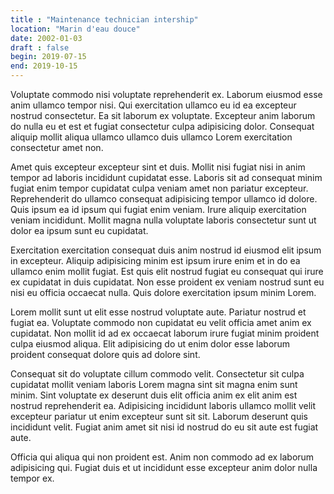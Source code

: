 ```yaml
---
title : "Maintenance technician intership"
location: "Marin d'eau douce"
date: 2002-01-03
draft : false
begin: 2019-07-15
end: 2019-10-15
---
```


Voluptate commodo nisi voluptate reprehenderit ex. Laborum eiusmod esse anim ullamco tempor nisi. Qui exercitation ullamco eu id ea excepteur nostrud consectetur. Ea sit laborum ex voluptate. Excepteur anim laborum do nulla eu et est et fugiat consectetur culpa adipisicing dolor. Consequat aliquip mollit aliqua ullamco ullamco duis ullamco Lorem exercitation consectetur amet non.

Amet quis excepteur excepteur sint et duis. Mollit nisi fugiat nisi in anim tempor ad laboris incididunt cupidatat esse. Laboris sit ad consequat minim fugiat enim tempor cupidatat culpa veniam amet non pariatur excepteur. Reprehenderit do ullamco consequat adipisicing tempor ullamco id dolore. Quis ipsum ea id ipsum qui fugiat enim veniam. Irure aliquip exercitation veniam incididunt. Mollit magna nulla voluptate laboris consectetur sunt ut dolor ea ipsum sunt eu cupidatat.

Exercitation exercitation consequat duis anim nostrud id eiusmod elit ipsum in excepteur. Aliquip adipisicing minim est ipsum irure enim et in do ea ullamco enim mollit fugiat. Est quis elit nostrud fugiat eu consequat qui irure ex cupidatat in duis cupidatat. Non esse proident ex veniam nostrud sunt eu nisi eu officia occaecat nulla. Quis dolore exercitation ipsum minim Lorem.

Lorem mollit sunt ut elit esse nostrud voluptate aute. Pariatur nostrud et fugiat ea. Voluptate commodo non cupidatat eu velit officia amet anim ex cupidatat. Non mollit id ad ex occaecat laborum irure fugiat minim proident culpa eiusmod aliqua. Elit adipisicing do ut enim dolor esse laborum proident consequat dolore quis ad dolore sint.

Consequat sit do voluptate cillum commodo velit. Consectetur sit culpa cupidatat mollit veniam laboris Lorem magna sint sit magna enim sunt minim. Sint voluptate ex deserunt duis elit officia anim ex elit anim est nostrud reprehenderit ea. Adipisicing incididunt laboris ullamco mollit velit excepteur pariatur ut enim excepteur sunt sit sit. Laborum deserunt quis incididunt velit. Fugiat anim amet sit nisi id nostrud do eu sit aute est fugiat aute.

Officia qui aliqua qui non proident est. Anim non commodo ad ex laborum adipisicing qui. Fugiat duis et ut incididunt esse excepteur anim dolor nulla tempor ex.